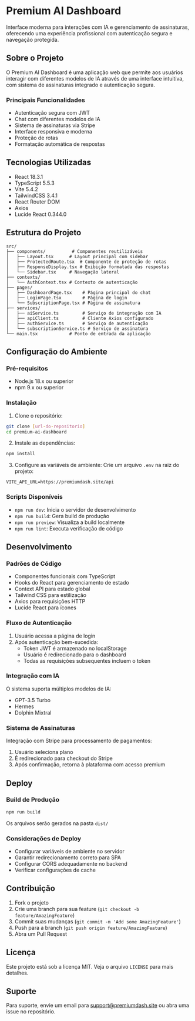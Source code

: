 # Premium AI Dashboard

Interface moderna para interações com IA e gerenciamento de assinaturas, oferecendo uma experiência profissional com autenticação segura e navegação protegida.

## Sobre o Projeto

O Premium AI Dashboard é uma aplicação web que permite aos usuários interagir com diferentes modelos de IA através de uma interface intuitiva, com sistema de assinaturas integrado e autenticação segura.

### Principais Funcionalidades

- Autenticação segura com JWT
- Chat com diferentes modelos de IA
- Sistema de assinaturas via Stripe
- Interface responsiva e moderna
- Proteção de rotas
- Formatação automática de respostas

## Tecnologias Utilizadas

- React 18.3.1
- TypeScript 5.5.3
- Vite 5.4.2
- TailwindCSS 3.4.1
- React Router DOM
- Axios
- Lucide React 0.344.0

## Estrutura do Projeto

```
src/
├── components/          # Componentes reutilizáveis
│   ├── Layout.tsx      # Layout principal com sidebar
│   ├── ProtectedRoute.tsx  # Componente de proteção de rotas
│   ├── ResponseDisplay.tsx # Exibição formatada das respostas
│   └── Sidebar.tsx     # Navegação lateral
├── contexts/
│   └── AuthContext.tsx # Contexto de autenticação
├── pages/
│   ├── DashboardPage.tsx    # Página principal do chat
│   ├── LoginPage.tsx        # Página de login
│   └── SubscriptionPage.tsx # Página de assinatura
├── services/
│   ├── aiService.ts         # Serviço de integração com IA
│   ├── apiClient.ts         # Cliente Axios configurado
│   ├── authService.ts       # Serviço de autenticação
│   └── subscriptionService.ts # Serviço de assinatura
└── main.tsx            # Ponto de entrada da aplicação
```

## Configuração do Ambiente

### Pré-requisitos

- Node.js 18.x ou superior
- npm 9.x ou superior

### Instalação

1. Clone o repositório:
```bash
git clone [url-do-repositorio]
cd premium-ai-dashboard
```

2. Instale as dependências:
```bash
npm install
```

3. Configure as variáveis de ambiente:
Crie um arquivo `.env` na raiz do projeto:
```env
VITE_API_URL=https://premiumdash.site/api
```

### Scripts Disponíveis

- `npm run dev`: Inicia o servidor de desenvolvimento
- `npm run build`: Gera build de produção
- `npm run preview`: Visualiza a build localmente
- `npm run lint`: Executa verificação de código

## Desenvolvimento

### Padrões de Código

- Componentes funcionais com TypeScript
- Hooks do React para gerenciamento de estado
- Context API para estado global
- Tailwind CSS para estilização
- Axios para requisições HTTP
- Lucide React para ícones

### Fluxo de Autenticação

1. Usuário acessa a página de login
2. Após autenticação bem-sucedida:
   - Token JWT é armazenado no localStorage
   - Usuário é redirecionado para o dashboard
   - Todas as requisições subsequentes incluem o token

### Integração com IA

O sistema suporta múltiplos modelos de IA:
- GPT-3.5 Turbo
- Hermes
- Dolphin Mixtral

### Sistema de Assinaturas

Integração com Stripe para processamento de pagamentos:
1. Usuário seleciona plano
2. É redirecionado para checkout do Stripe
3. Após confirmação, retorna à plataforma com acesso premium

## Deploy

### Build de Produção

```bash
npm run build
```

Os arquivos serão gerados na pasta `dist/`

### Considerações de Deploy

- Configurar variáveis de ambiente no servidor
- Garantir redirecionamento correto para SPA
- Configurar CORS adequadamente no backend
- Verificar configurações de cache

## Contribuição

1. Fork o projeto
2. Crie uma branch para sua feature (`git checkout -b feature/AmazingFeature`)
3. Commit suas mudanças (`git commit -m 'Add some AmazingFeature'`)
4. Push para a branch (`git push origin feature/AmazingFeature`)
5. Abra um Pull Request

## Licença

Este projeto está sob a licença MIT. Veja o arquivo `LICENSE` para mais detalhes.

## Suporte

Para suporte, envie um email para support@premiumdash.site ou abra uma issue no repositório.